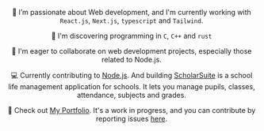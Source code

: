 <p align="center">👀 I’m passionate about Web development, and I'm currently working with <code>React.js</code>, <code>Next.js</code>, <code>typescript</code> and <code>Tailwind</code>.</p>
<p align="center">🤔 I'm discovering programming in <code>C</code>, <code>C++</code> and <code>rust</code></p>
<p align="center">💞️ I'm eager to collaborate on web development projects, especially those related to Node.js.</p>
<p align="center">💻 Currently contributing to <a href="https://github.com/nodejs">Node.js</a>. And building <a href="https://github.com/AugustinMauroy/scholarsuite">ScholarSuite</a> is a school life management application for schools. It lets you manage pupils, classes, attendance, subjects and grades.</p>
<p align="center">📕 Check out <a href="https://augustinmauroy.github.io/">My Portfolio</a>. It's a work in progress, and you can contribute by reporting issues <a href="https://github.com/AugustinMauroy/AugustinMauroy">here</a>.</p>
